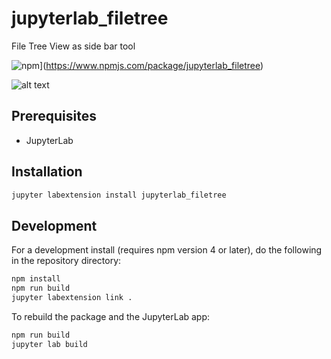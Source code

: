 # jupyterlab_filetree

File Tree View as side bar tool

![npm](https://img.shields.io/npm/v/jupyterlab_filetree.svg)](https://www.npmjs.com/package/jupyterlab_filetree)

![alt text](https://github.com/youngthejames/jupyterlab_filetree/tree/master/images/screenshot.png "File Tree Screenshot")

## Prerequisites

* JupyterLab

## Installation

```bash
jupyter labextension install jupyterlab_filetree
```

## Development

For a development install (requires npm version 4 or later), do the following in the repository directory:

```bash
npm install
npm run build
jupyter labextension link .
```

To rebuild the package and the JupyterLab app:

```bash
npm run build
jupyter lab build
```

